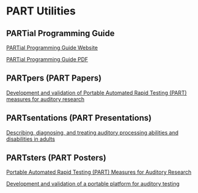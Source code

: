 # PART Utilities

## PARTial Programming Guide

[PARTial Programming Guide Website](PARTial_Programming_Guide.md)

[PARTial Programming Guide PDF](PARTial_Programming_Guide.pdf)

## PARTpers (PART Papers)

[Development and validation of Portable Automated Rapid Testing (PART) measures for
auditory research](Papers/Gallun_et_al_2018_POMA_Development_of_PART.pdf)

## PARTsentations (PART Presentations)

[Describing, diagnosing, and treating auditory processing abilities and disabilities in adults](Presentations/Gallun_ASHA_2018_Short_Course.pdf)

## PARTsters (PART Posters)

[Portable Automated Rapid Testing (PART) Measures for Auditory Research](Posters/ASA_2018_Minneapolis_PARTners_Final_May_2018.pdf)

[Development and validation of a portable platform for auditory testing](Posters/ASA_NOLA_2017_Gallun_et_al_iPad_psychoacoustics.pdf)
